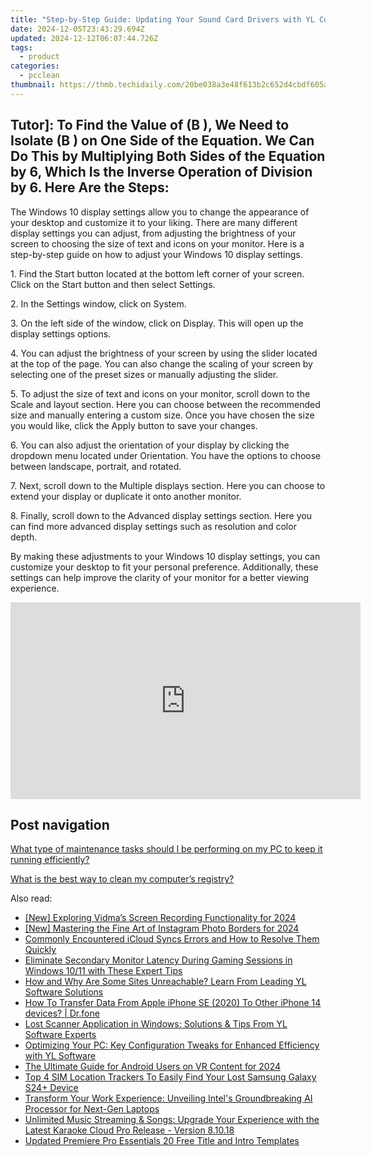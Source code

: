 ```yaml
---
title: "Step-by-Step Guide: Updating Your Sound Card Drivers with YL Computing's Solutions"
date: 2024-12-05T23:43:29.694Z
updated: 2024-12-12T06:07:44.726Z
tags:
  - product
categories:
  - pcclean
thumbnail: https://thmb.techidaily.com/20be038a3e48f613b2c652d4cbdf605ae5da9fdcfecec9d6029a84b03a72309d.jpg
---
```


## Tutor]: To Find the Value of \(B \), We Need to Isolate \(B \) on One Side of the Equation. We Can Do This by Multiplying Both Sides of the Equation by 6, Which Is the Inverse Operation of Division by 6. Here Are the Steps:

The Windows 10 display settings allow you to change the appearance of your desktop and customize it to your liking. There are many different display settings you can adjust, from adjusting the brightness of your screen to choosing the size of text and icons on your monitor. Here is a step-by-step guide on how to adjust your Windows 10 display settings. 

1\. Find the Start button located at the bottom left corner of your screen. Click on the Start button and then select Settings.

2\. In the Settings window, click on System.

3\. On the left side of the window, click on Display. This will open up the display settings options. 

4\. You can adjust the brightness of your screen by using the slider located at the top of the page. You can also change the scaling of your screen by selecting one of the preset sizes or manually adjusting the slider.

5\. To adjust the size of text and icons on your monitor, scroll down to the Scale and layout section. Here you can choose between the recommended size and manually entering a custom size. Once you have chosen the size you would like, click the Apply button to save your changes.

6\. You can also adjust the orientation of your display by clicking the dropdown menu located under Orientation. You have the options to choose between landscape, portrait, and rotated.

7\. Next, scroll down to the Multiple displays section. Here you can choose to extend your display or duplicate it onto another monitor.

8\. Finally, scroll down to the Advanced display settings section. Here you can find more advanced display settings such as resolution and color depth. 

By making these adjustments to your Windows 10 display settings, you can customize your desktop to fit your personal preference. Additionally, these settings can help improve the clarity of your monitor for a better viewing experience.

<!-- affiliate ads begin -->
<iframe width="560" height="315" src="https://www.youtube.com/embed/LI9nKlbhnw8?si=uUXFVbuEqXtFHHv0" title="YouTube video player" frameborder="0" allow="accelerometer; autoplay; clipboard-write; encrypted-media; gyroscope; picture-in-picture; web-share" referrerpolicy="strict-origin-when-cross-origin" allowfullscreen></iframe>
<!-- affiliate ads end -->

## Post navigation

[What type of maintenance tasks should I be performing on my PC to keep it running efficiently?](https://tools.techidaily.com/pcclean/products/)

[What is the best way to clean my computer’s registry?](https://tools.techidaily.com/pcclean/products/)

<ins class="adsbygoogle"
     style="display:block"
     data-ad-format="autorelaxed"
     data-ad-client="ca-pub-7571918770474297"
     data-ad-slot="1223367746"></ins>

<ins class="adsbygoogle"
     style="display:block"
     data-ad-client="ca-pub-7571918770474297"
     data-ad-slot="8358498916"
     data-ad-format="auto"
     data-full-width-responsive="true"></ins>

<span class="atpl-alsoreadstyle">Also read:</span>
<div><ul>
<li><a href="https://screen-capture.techidaily.com/new-exploring-vidmas-screen-recording-functionality-for-2024/"><u>[New] Exploring Vidma’s Screen Recording Functionality for 2024</u></a></li>
<li><a href="https://instagram-video-files.techidaily.com/new-mastering-the-fine-art-of-instagram-photo-borders-for-2024/"><u>[New] Mastering the Fine Art of Instagram Photo Borders for 2024</u></a></li>
<li><a href="https://fox-that.techidaily.com/commonly-encountered-icloud-syncs-errors-and-how-to-resolve-them-quickly/"><u>Commonly Encountered iCloud Syncs Errors and How to Resolve Them Quickly</u></a></li>
<li><a href="https://tech-revival.techidaily.com/eliminate-secondary-monitor-latency-during-gaming-sessions-in-windows-1011-with-these-expert-tips/"><u>Eliminate Secondary Monitor Latency During Gaming Sessions in Windows 10/11 with These Expert Tips</u></a></li>
<li><a href="https://discover-able.techidaily.com/how-and-why-are-some-sites-unreachable-learn-from-leading-yl-software-solutions/"><u>How and Why Are Some Sites Unreachable? Learn From Leading YL Software Solutions</u></a></li>
<li><a href="https://techidaily.com/how-to-transfer-data-from-apple-iphone-se-2020-to-other-iphone-14-devices-drfone-by-drfone-transfer-data-from-ios-transfer-data-from-ios/"><u>How To Transfer Data From Apple iPhone SE (2020) To Other iPhone 14 devices? | Dr.fone</u></a></li>
<li><a href="https://discover-able.techidaily.com/lost-scanner-application-in-windows-solutions-and-tips-from-yl-software-experts/"><u>Lost Scanner Application in Windows: Solutions & Tips From YL Software Experts</u></a></li>
<li><a href="https://discover-able.techidaily.com/optimizing-your-pc-key-configuration-tweaks-for-enhanced-efficiency-with-yl-software/"><u>Optimizing Your PC: Key Configuration Tweaks for Enhanced Efficiency with YL Software</u></a></li>
<li><a href="https://some-guidance.techidaily.com/the-ultimate-guide-for-android-users-on-vr-content-for-2024/"><u>The Ultimate Guide for Android Users on VR Content for 2024</u></a></li>
<li><a href="https://android-unlock.techidaily.com/top-4-sim-location-trackers-to-easily-find-your-lost-samsung-galaxy-s24plus-device-by-drfone-android/"><u>Top 4 SIM Location Trackers To Easily Find Your Lost Samsung Galaxy S24+ Device</u></a></li>
<li><a href="https://hardware-help.techidaily.com/transform-your-work-experience-unveiling-intels-groundbreaking-ai-processor-for-next-gen-laptops/"><u>Transform Your Work Experience: Unveiling Intel's Groundbreaking AI Processor for Next-Gen Laptops</u></a></li>
<li><a href="https://discover-able.techidaily.com/unlimited-music-streaming-and-songs-upgrade-your-experience-with-the-latest-karaoke-cloud-pro-release-version-81018/"><u>Unlimited Music Streaming & Songs: Upgrade Your Experience with the Latest Karaoke Cloud Pro Release - Version 8.10.18</u></a></li>
<li><a href="https://video-ai-editor.techidaily.com/updated-premiere-pro-essentials-20-free-title-and-intro-templates/"><u>Updated Premiere Pro Essentials 20 Free Title and Intro Templates</u></a></li>
</ul></div>


